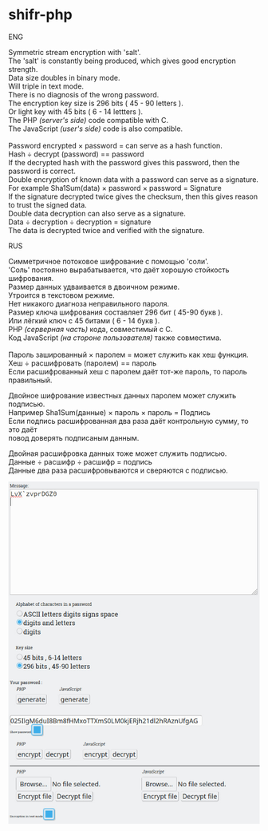 # shifr-php
<p>ENG</p>
<p>
Symmetric stream encryption with 'salt'.<br>
The 'salt' is constantly being produced, which gives good encryption strength.<br>
Data size doubles in binary mode.<br>
Will triple in text mode.<br>
There is no diagnosis of the wrong password.<br>
The encryption key size is 296 bits ( 45 - 90 letters ).<br>
Or light key with 45 bits ( 6 - 14 lettters ).<br>
The PHP <i>(server's side)</i> code compatible with C.<br>
The JavaScript <i>(user's side)</i> code is also compatible.<br>
<br>
Password encrypted × password = can serve as a hash function.<br>
Hash ÷ decrypt (password) == password <br>
If the decrypted hash with the password gives this password, then the password is correct.<br>
Double encryption of known data with a password can serve as a signature. <br>
For example Sha1Sum(data) × password × password = Signature <br>
If the signature decrypted twice gives the checksum, then this gives reason to trust the signed data.<br>
Double data decryption can also serve as a signature.<br>
Data ÷ decryption ÷ decryption = signature<br>
The data is decrypted twice and verified with the signature.<br>
</p>
<p>RUS</p>
<p>
Симметричное потоковое шифрование с помощью 'соли'.<br>
'Соль' постоянно вырабатывается, что даёт хорошую стойкость шифрования.<br>
Размер данных удваивается в двоичном режиме.<br>
Утроится в текстовом режиме.<br>
Нет никакого диагноза неправильного пароля.<br>
Размер ключа шифрования составляет 296 бит ( 45-90 букв ).<br>
Или лёгкий ключ с 45 битами ( 6 - 14 букв ).<br>
PHP <i>(серверная часть)</i> кода, совместимый с C.<br>
Код JavaScript <i>(на стороне пользователя)</i> также совместима.<br>
<br>
Пароль зашированный × паролем = может служить как хеш функция.<br>
Хеш ÷ расшифровать (паролем) == пароль<br>
Если расшифрованный хеш с паролем даёт тот-же пароль, то пароль правильный.<br>

Двойное шифрование известных данных паролем может служить подписью.<br>
Например Sha1Sum(данные) × пароль × пароль = Подпись<br>
Если подпись расшифрованная два раза даёт контрольную сумму, то это даёт <br>
повод доверять подписаным данным.<br>

Двойная расшифровка данных тоже может служить подписью.<br>
Данные ÷ расшифр ÷ расшифр = подпись<br>
Данные два раза расшифровываются и сверяются с подписью.<br>
</p>
<img src="github.jpg" alt="PrtScr">
